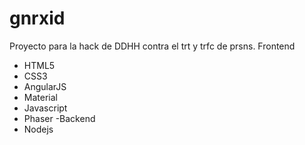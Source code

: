# gnrxid
Proyecto para la hack de DDHH contra el trt y trfc de prsns.
Frontend
- HTML5
- CSS3
- AngularJS
- Material
- Javascript
- Phaser
-Backend
- Nodejs
